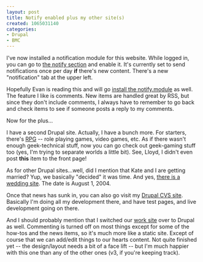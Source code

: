 ```yaml
--- 
layout: post
title: Notify enabled plus my other site(s)
created: 1065031140
categories: 
- Drupal
- BMC
---
```

I've now installed a notification module for this website. While logged in, you can go to <a href="http://www.bmannconsulting.com/notify">the notify section</a> and enable it. It's currently set to send notifications once per day <strong>if</strong> there's new content. There's a new "notification" tab at the upper left.

Hopefully Evan is reading this and will go <a href="http://drupal.org/project/notify">install the notify.module</a> as well. The feature I like is comments. New items are handled great by RSS, but since they don't include comments, I always have to remember to go back and check items to see if someone posts a reply to my comments.

Now for the plus...<!--break-->

I have a second Drupal site. Actually, I have a bunch more. For starters, there's <a href="http://rpg.bmannconsulting.com" title="RPG -- Now even geekier">RPG</a> -- role playing games, video games, etc. As if there wasn't enough geek-technical stuff, now you can go check out geek-gaming stuff too (yes, I'm trying to separate worlds a little bit). See, Lloyd, I didn't even post <strong>this</strong> item to the front page!

As for other Drupal sites...well, did I mention that Kate and I are getting married? Yup, we basically "decided" it was time. And yes, <a href="http://wedding.bmannconsulting.com" title="Boris and Kate's Wedding Site">there is a wedding site</a>. The date is August 1, 2004.

Once that news has sunk in, you can also go visit my <a href="http://drupal-cvs.bmannconsulting.com" title="Boris' Drupal Development Site">Drupal CVS site</a>. Basically I'm doing all my development there, and have test pages, and live development going on there.

And I should probably mention that I switched our <a href="http://www.phenomenalsolutions.com" title="Phenomenal Solutions - IT, Web Development, and Business Consulting">work site</a> over to Drupal as well. Commenting is turned off on most things except for some of the how-tos and the news items, so it's much more like a static site. Except of course that we can add/edit things to our hearts content. Not quite finished yet -- the design/layout needs a bit of a face lift -- but I'm much happier with this one than any of the other ones (v3, if you're keeping track).
